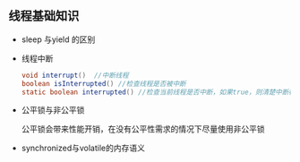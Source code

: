 ## 线程基础知识

+ sleep 与yield 的区别

+ 线程中断

  ```java
  void interrupt()  //中断线程
  boolean isInterrupted() //检查线程是否被中断
  static boolean interrupted() //检查当前线程是否中断，如果true，则清楚中断标记
  ```

+ 公平锁与非公平锁

  公平锁会带来性能开销，在没有公平性需求的情况下尽量使用非公平锁

+ synchronized与volatile的内存语义



